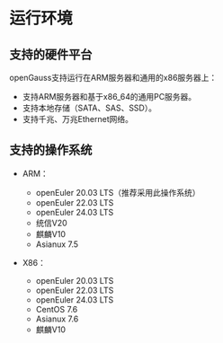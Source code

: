 # 运行环境

## 支持的硬件平台<a name="zh-cn_topic_0283136535_zh-cn_topic_0237080615_zh-cn_topic_0231763749_zh-cn_topic_0059777704_se9be325cd0b04ac59d1bed4ff50dc00a"></a>

openGauss支持运行在ARM服务器和通用的x86服务器上：

-   支持ARM服务器和基于x86\_64的通用PC服务器。
-   支持本地存储（SATA、SAS、SSD）。
-   支持千兆、万兆Ethernet网络。

## 支持的操作系统<a name="zh-cn_topic_0283136535_zh-cn_topic_0237080615_zh-cn_topic_0231763749_zh-cn_topic_0059777704_sa3cc6a5214094aa9b46a22b25ba77c20"></a>

-   ARM：
    -   openEuler 20.03 LTS（推荐采用此操作系统）
    -   openEuler 22.03 LTS
    -   openEuler 24.03 LTS
	-   统信V20
    -   麒麟V10
    -   Asianux 7.5

-   X86：
    -   openEuler 20.03 LTS
    -   openEuler 22.03 LTS
    -   openEuler 24.03 LTS
    -   CentOS 7.6
    -   Asianux 7.6
    -   麒麟V10

